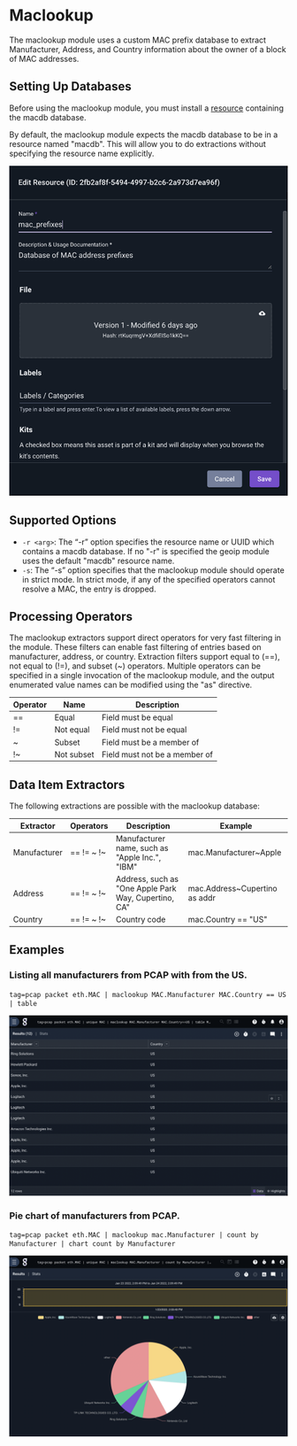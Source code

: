 # Maclookup 

The maclookup module uses a custom MAC prefix database to extract Manufacturer, Address, and Country information about the owner of a block of MAC addresses. 

## Setting Up Databases

Before using the maclookup module, you must install a [resource](/resources/resources) containing the macdb database. 

By default, the maclookup module expects the macdb database to be in a resource named "macdb". This will allow you to do extractions without specifying the resource name explicitly.

![](maclookup.png)

## Supported Options

* `-r <arg>`: The “-r” option specifies the resource name or UUID which contains a macdb database.  If no "-r" is specified the geoip module uses the default "macdb" resource name.
* `-s`: The “-s” option specifies that the maclookup module should operate in strict mode.  In strict mode, if any of the specified operators cannot resolve a MAC, the entry is dropped.

## Processing Operators

The maclookup extractors support direct operators for very fast filtering in the module. These filters can enable fast filtering of entries based on manufacturer, address, or country. Extraction filters support equal to (==), not equal to (!=), and subset (~) operators. Multiple operators can be specified in a single invocation of the maclookup module, and the output enumerated value names can be modified using the "as" directive. 

| Operator | Name | Description
|----------|------|-------------
| == | Equal | Field must be equal
| != | Not equal | Field must not be equal
| ~ | Subset | Field must be a member of
| !~ | Not subset | Field must not be a member of

## Data Item Extractors

The following extractions are possible with the maclookup database:

| Extractor | Operators | Description | Example 
|-----------|-----------|-------------|----------
| Manufacturer | == != ~ !~ | Manufacturer name, such as "Apple Inc.", "IBM" | mac.Manufacturer~Apple
| Address | == != ~ !~ | Address, such as "One Apple Park Way, Cupertino, CA" | mac.Address~Cupertino as addr
| Country | == != ~ !~ | Country code | mac.Country == "US"

## Examples

### Listing all manufacturers from PCAP with from the US.

```gravwell
tag=pcap packet eth.MAC | maclookup MAC.Manufacturer MAC.Country == US | table
```

![US Manufacturers](tableByUS.png)

### Pie chart of manufacturers from PCAP.

```gravwell
tag=pcap packet eth.MAC | maclookup mac.Manufacturer | count by Manufacturer | chart count by Manufacturer
```

![Pie chart by manufacturer](chartByManufacturer.png)



